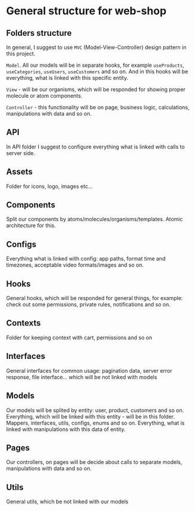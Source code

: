 # General structure for web-shop

## Folders structure

In general, I suggest to use `MVC` (Model-View-Controller) design pattern in this project. 

`Model`. All our models will be in separate hooks, for example `useProducts`, `useCategories`, `useUsers`, `useCustomers` and so on. And in this hooks will be everything, what is linked with this specific entity.

`View` - will be our organisms, which will be responded for showing proper molecule or atom components.

`Controller` - this functionality will be on page, business logic, calculations, manipulations with data and so on.

## API

In API folder I suggest to configure everything what is linked with calls to server side.

## Assets

Folder for icons, logo, images etc...

## Components

Split our components by atoms/molecules/organisms/templates. Atomic architecture for this.

## Configs

Everything what is linked with config: app paths, format time and timezones, acceptable video formats/images and so on.

## Hooks

General hooks, which will be responded for general things, for example: check out some permissions, private rules, notifications and so on.

## Contexts

Folder for keeping context with cart, permissions and so on

## Interfaces

General interfaces for common usage: pagination data, server error response, file interface... which will be not linked with models

## Models

Our models will be splited by entity: user, product, customers and so on. Everything, which will be linked with this entity - will be in this folder. Mappers, interfaces, utils, configs, enums and so on. Everything, what is linked with manipulations with this data of entity. 

## Pages

Our controllers, on pages will be decide about calls to separate models, manipulations with data and so on.

## Utils

General utils, which be not linked with our models 
